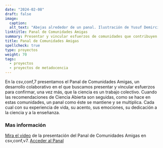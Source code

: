 ```yaml
---
date: "2024-02-08"
draft: false
image:
  caption: 
  alt_text: "Abejas alrededor de un panal. Ilustración de Yusuf Demirci"
linktitle: Panal de Comunidades Amigas
summary: Presentar y vincular esfuerzos de comunidades que contribuyen a la ciencia como un trabajo colectivo.
title: Panal de Comunidades Amigas
spellcheck: true
type: proyectos
weight: 70
tags:
  - proyectos
  - proyectos de metadocencia
---
```


En la csv,conf,7 presentamos el Panal de Comunidades Amigas, un desarrollo colaborativo en el que buscamos presentar y vincular esfuerzos para confirmar, una vez más, que la ciencia es un trabajo colectivo. Cuando las recomendaciones de Ciencia Abierta son seguidas, como se hace en estas comunidades, un panal como éste se mantiene y se multiplica. Cada cual con su experiencia de vida, su acento, sus emociones, su dedicación a la ciencia y a la enseñanza.

### Mas información
[Mira el video](https://www.youtube.com/watch?v=TjlvCvjiKmk) de la presentación del Panal de Comunidades Amigas en csv,conf,v7.
[Acceder al Panal](https://www.metadocencia.org/panal/)

